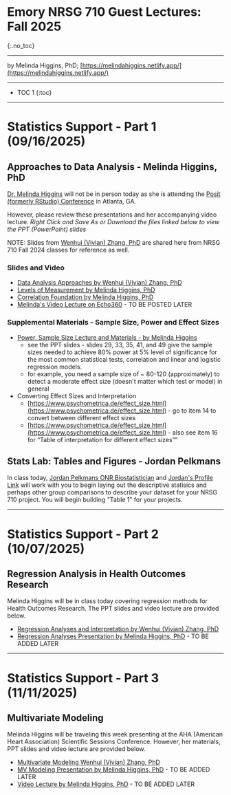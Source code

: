 # Emory NRSG 710 Guest Lectures: Fall 2025
{:.no_toc}

-----

by Melinda Higgins, PhD; [https://melindahiggins.netlify.app/](https://melindahiggins.netlify.app/)

-----

* TOC 1
{:toc}

-----

# Statistics Support - Part 1 (09/16/2025)

## Approaches to Data Analysis - Melinda Higgins, PhD

[Dr. Melinda Higgins](https://melindahiggins.netlify.app/) will not be in person today as she is attending the [Posit (formerly RStudio) Conference](https://posit.co/conference/) in Atlanta, GA.

However, please review these presentations and her accompanying video lecture. _Right Click and Save As or Download the files linked below to view the PPT (PowerPoint) slides_

NOTE: Slides from [Wenhui (Vivian) Zhang, PhD](https://www.nursing.emory.edu/faculty-staff/wenhui-vivian-zhang) are shared here from NRSG 710 Fall 2024 classes for reference as well.

### Slides and Video

* [Data Analysis Approaches by Wenhui (Vivian) Zhang, PhD](data_analysis_approaches_N_710_2025.pptx)
* [Levels of Measurement by Melinda Higgins, PhD](Levels_of_Measurement_clarified_MHiggins_May2020.pptx)
* [Correlation Foundation by Melinda Higgins, PhD](MHiggins_CorrelationFoundation_08302020_fix.pptx)
* [Melinda's Video Lecture on Echo360]() - TO BE POSTED LATER

### Supplemental Materials - Sample Size, Power and Effect Sizes

* [Power, Sample Size Lecture and Materials - by Melinda Higgins](https://melindahiggins2000.github.io/MHiggins_PowerLecture_GPowerExercises/)
    - see the PPT slides - slides 29, 33, 35, 41, and 49 give the sample sizes needed to achieve 80% power at 5% level of significance for the most common statistical tests, correlation and linear and logistic regression models.
    - for example, you need a sample size of ~ 80-120 (approximately) to detect a moderate effect size (doesn't matter which test or model) in general
* Converting Effect Sizes and Interpretation
    - [https://www.psychometrica.de/effect_size.html](https://www.psychometrica.de/effect_size.html) - go to item 14 to convert between different effect sizes
    - [https://www.psychometrica.de/effect_size.html](https://www.psychometrica.de/effect_size.html) - also see item 16 for “Table of interpretation for different effect sizes””

## Stats Lab: Tables and Figures - Jordan Pelkmans

In class today, [Jordan Pelkmans ONR Biostatistician](https://www.nursing.emory.edu/pages/onrstatsdata#Content-Section-5) and [Jordan's Profile Link](https://www.nursing.emory.edu/faculty-staff/jordan-pelkmans) will work with you to begin laying out the descriptive statisics and perhaps other group comparisons to describe your dataset for your NRSG 710 project. You will begin building "Table 1" for your projects.


-----

# Statistics Support - Part 2 (10/07/2025)

## Regression Analysis in Health Outcomes Research

Melinda Higgins will be in class today covering regression methods for Health Outcomes Research. The PPT slides and video lecture are provided below.

* [Regression Analyses and Interpretation by Wenhui (Vivian) Zhang, PhD](Regression_Analysis_Interpretation_2025.pptx)
* [Regression Analyses Presentation by Melinda Higgins, PhD]() - TO BE ADDED LATER

-----

# Statistics Support - Part 3 (11/11/2025)

## Multivariate Modeling

Melinda Higgins will be traveling this week presenting at the AHA (American Heart Association) Scientific Sessions Conference. However, her materials, PPT slides and video lecture are provided below.

* [Multivariate Modeling Wenhui (Vivian) Zhang, PhD](Multivariate_modeling_2025.pptx)
* [MV Modeling Presentation by Melinda Higgins, PhD]() - TO BE ADDED LATER
* [Video Lecture by Melinda Higgins, PhD]() - TO BE ADDED LATER



